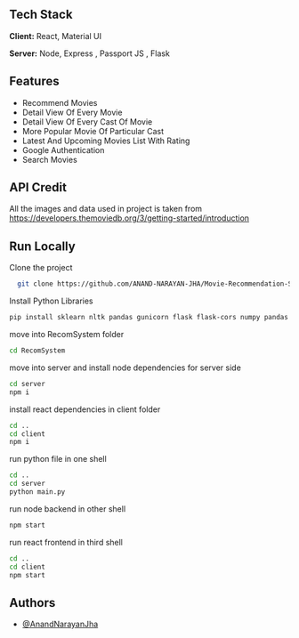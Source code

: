 
## Tech Stack

**Client:** React, Material UI

**Server:** Node, Express , Passport JS , Flask 


## Features

- Recommend Movies
- Detail View Of Every Movie
- Detail View Of Every Cast Of Movie
- More Popular Movie Of Particular Cast
- Latest And Upcoming Movies List With Rating
- Google Authentication
- Search Movies 


## API Credit
All the images and data used in project is taken from 
https://developers.themoviedb.org/3/getting-started/introduction

## Run Locally

Clone the project

```bash
  git clone https://github.com/ANAND-NARAYAN-JHA/Movie-Recommendation-System
```

Install Python Libraries

```bash
pip install sklearn nltk pandas gunicorn flask flask-cors numpy pandas requests
```

move into RecomSystem folder

```bash
cd RecomSystem
```

move into server and install node dependencies for server side
```bash
cd server
npm i
```

install react dependencies in client folder

```bash
cd ..
cd client
npm i
```
run python file in one shell
```bash
cd ..
cd server
python main.py
```
run node backend in other shell
```bash
npm start
```
run react frontend in third shell
 ```bash
cd ..
cd client
npm start
```
## Authors

- [@AnandNarayanJha](https://github.com/ANAND-NARAYAN-JHA)



